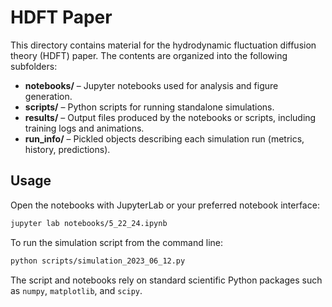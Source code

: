# HDFT Paper

This directory contains material for the hydrodynamic fluctuation diffusion theory (HDFT) paper.  The contents are organized into the following subfolders:

- **notebooks/** – Jupyter notebooks used for analysis and figure generation.
- **scripts/** – Python scripts for running standalone simulations.
- **results/** – Output files produced by the notebooks or scripts, including training logs and animations.
- **run_info/** – Pickled objects describing each simulation run (metrics, history, predictions).

## Usage

Open the notebooks with JupyterLab or your preferred notebook interface:

```bash
jupyter lab notebooks/5_22_24.ipynb
```

To run the simulation script from the command line:

```bash
python scripts/simulation_2023_06_12.py
```

The script and notebooks rely on standard scientific Python packages such as `numpy`, `matplotlib`, and `scipy`.
